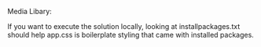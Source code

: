 Media Libary:

If you want to execute the solution locally, looking at installpackages.txt should help
app.css is boilerplate styling that came with installed packages.

